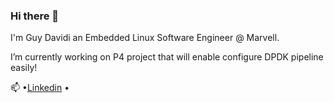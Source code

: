 ### Hi there 👋
I'm Guy Davidi an Embedded Linux Software Engineer @ Marvell.

I’m currently working on P4 project that will enable configure DPDK pipeline easily!

   📫 •[Linkedin](https://www.linkedin.com/in/guy-davidi/) •






<!--
**guy-davidi/guy-davidi** is a ✨ _special_ ✨ repository because its `README.md` (this file) appears on your GitHub profile.

Here are some ideas to get you started:

- 🔭 I’m currently working on ...
- 🌱 I’m currently learning ...
- 👯 I’m looking to collaborate on ...
- 🤔 I’m looking for help with ...
- 💬 Ask me about ...
- 📫 How to reach me: ...
- 😄 Pronouns: ...
- ⚡ Fun fact: ...
-->
